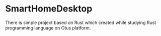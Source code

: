 # SmartHomeDesktop
There is simple project based on Rust which created while studying Rust programming language on Otus platform. 
